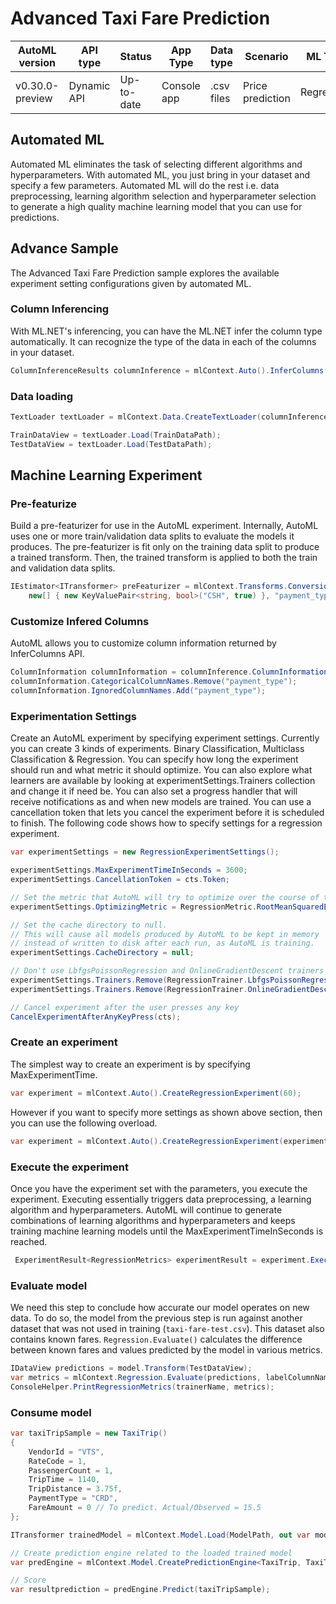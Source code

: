 # Advanced Taxi Fare Prediction

| AutoML version | API type          | Status                        | App Type    | Data type | Scenario            | ML Task                   | Algorithms                  |
|----------------|-------------------|-------------------------------|-------------|-----------|---------------------|---------------------------|-----------------------------|
| v0.30.0-preview           | Dynamic API | Up-to-date | Console app | .csv files | Price prediction | Regression | Sdca Regression |

## Automated ML
Automated ML eliminates the task of selecting different algorithms and hyperparameters. With automated ML, you just bring in your dataset and specify a few parameters. Automated ML will do the rest i.e. data preprocessing, learning algorithm selection and hyperparameter selection to generate a high quality machine learning model that you can use for predictions.

## Advance Sample
The Advanced Taxi Fare Prediction sample explores the available experiment setting configurations given by automated ML.

### Column Inferencing

With ML.NET's inferencing, you can have the ML.NET infer the column type automatically. It can recognize the type of the data in each of the columns in your dataset.

```C#
ColumnInferenceResults columnInference = mlContext.Auto().InferColumns(TrainDataPath, LabelColumnName, groupColumns: false);
```

### Data loading

```C#
TextLoader textLoader = mlContext.Data.CreateTextLoader(columnInference.TextLoaderOptions);

TrainDataView = textLoader.Load(TrainDataPath);
TestDataView = textLoader.Load(TestDataPath);
```

## Machine Learning Experiment

### Pre-featurize

Build a pre-featurizer for use in the AutoML experiment. Internally, AutoML uses one or more train/validation data splits to evaluate the models it produces. The pre-featurizer is fit only on the training data split to produce a trained transform. Then, the trained transform is applied to both the train and validation data splits.

```C#
IEstimator<ITransformer> preFeaturizer = mlContext.Transforms.Conversion.MapValue("is_cash",
    new[] { new KeyValuePair<string, bool>("CSH", true) }, "payment_type");
```

### Customize Infered Columns
 AutoML allows you to customize column information returned by InferColumns API.

```C#
ColumnInformation columnInformation = columnInference.ColumnInformation;
columnInformation.CategoricalColumnNames.Remove("payment_type");
columnInformation.IgnoredColumnNames.Add("payment_type");
```

### Experimentation Settings

Create an AutoML experiment by specifying experiment settings. Currently you can create 3 kinds of experiments. Binary Classification, Multiclass Classification & Regression. You can specify how long the experiment should run and what metric it should optimize. You can also explore what learners are available by looking at experimentSettings.Trainers collection and change it if need be. You can also set a progress handler that will receive notifications as and when new models are trained. You can use a cancellation token that lets you cancel the experiment before it is scheduled to finish. The following code shows how to specify settings for a regression experiment.

```C#
var experimentSettings = new RegressionExperimentSettings();

experimentSettings.MaxExperimentTimeInSeconds = 3600;
experimentSettings.CancellationToken = cts.Token;

// Set the metric that AutoML will try to optimize over the course of the experiment.
experimentSettings.OptimizingMetric = RegressionMetric.RootMeanSquaredError;

// Set the cache directory to null.
// This will cause all models produced by AutoML to be kept in memory 
// instead of written to disk after each run, as AutoML is training.
experimentSettings.CacheDirectory = null;

// Don't use LbfgsPoissonRegression and OnlineGradientDescent trainers during this experiment.
experimentSettings.Trainers.Remove(RegressionTrainer.LbfgsPoissonRegression);
experimentSettings.Trainers.Remove(RegressionTrainer.OnlineGradientDescent);

// Cancel experiment after the user presses any key
CancelExperimentAfterAnyKeyPress(cts);
```

### Create an experiment
The simplest way to create an experiment is by specifying MaxExperimentTime.

```C#
var experiment = mlContext.Auto().CreateRegressionExperiment(60);
```

However if you want to specify more settings as shown above section, then you can use the following overload.

```C#
var experiment = mlContext.Auto().CreateRegressionExperiment(experimentSettings);
```

### Execute the experiment

Once you have the experiment set with the parameters, you execute the experiment. Executing essentially triggers data preprocessing, a learning algorithm and hyperparameters. AutoML will continue to generate combinations of learning algorithms and hyperparameters and keeps training machine learning models until the MaxExperimentTimeInSeconds is reached.

```C#            
 ExperimentResult<RegressionMetrics> experimentResult = experiment.Execute(TrainSmallDataView, columnInformation, preFeaturizer, progressHandler);
```

### Evaluate model

We need this step to conclude how accurate our model operates on new data. To do so, the model from the previous step is run against another dataset that was not used in training (`taxi-fare-test.csv`). This dataset also contains known fares. `Regression.Evaluate()` calculates the difference between known fares and values predicted by the model in various metrics.

```C#
IDataView predictions = model.Transform(TestDataView);
var metrics = mlContext.Regression.Evaluate(predictions, labelColumnName: LabelColumnName, scoreColumnName: "Score");
ConsoleHelper.PrintRegressionMetrics(trainerName, metrics);
```

### Consume model
```C#
var taxiTripSample = new TaxiTrip()
{
    VendorId = "VTS",
    RateCode = 1,
    PassengerCount = 1,
    TripTime = 1140,
    TripDistance = 3.75f,
    PaymentType = "CRD",
    FareAmount = 0 // To predict. Actual/Observed = 15.5
};

ITransformer trainedModel = mlContext.Model.Load(ModelPath, out var modelInputSchema);

// Create prediction engine related to the loaded trained model
var predEngine = mlContext.Model.CreatePredictionEngine<TaxiTrip, TaxiTripFarePrediction>(trainedModel);

// Score
var resultprediction = predEngine.Predict(taxiTripSample);
```
